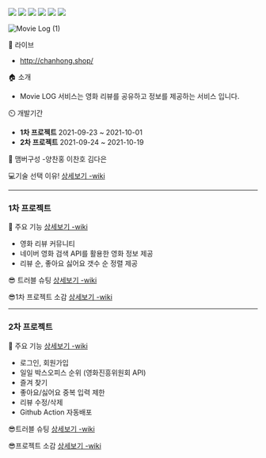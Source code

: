 <img src="https://img.icons8.com/metro/35/000000/py.png"/>   <img src="https://img.icons8.com/metro/35/000000/js.png"/>   <img src="https://img.icons8.com/metro/35/000000/html.png"/>   <img src="https://img.icons8.com/metro/35/000000/css.png"/>   <img src="https://img.icons8.com/color/35/000000/mongodb.png"/>   <img src="https://img.icons8.com/ios/35/000000/flask.png"/>

![Movie Log (1)](https://user-images.githubusercontent.com/90859964/135441460-ee673761-2c87-42a3-9466-7f4947890b71.gif)

🔗 라이브
- http://chanhong.shop/

🏠 소개 
- Movie LOG 서비스는 영화 리뷰를 공유하고 정보를 제공하는 서비스 입니다.

⏲️ 개발기간
- **1차 프로젝트** 2021-09-23 ~ 2021-10-01
- **2차 프로젝트** 2021-09-24 ~ 2021-10-19

🧙 맴버구성
-양찬홍 이찬호 김다은 


💻기술 선택 이유!  [상세보기 -wiki](https://github.com/chanhong-dev/Team_11/wiki/%F0%9F%92%BB%EA%B8%B0%EC%88%A0-%EC%84%A0%ED%83%9D-%EC%9D%B4%EC%9C%A0!#%EA%B8%B0%EC%88%A0-%EC%84%A0%ED%83%9D-%EC%9D%B4%EC%9C%A0)

---

### 1차 프로젝트

📌 주요 기능  [상세보기 -wiki](https://github.com/chanhong-dev/Team_11/wiki/%F0%9F%93%8C%EC%A3%BC%EC%9A%94%EA%B8%B0%EB%8A%A5%EC%86%8C%EA%B0%9C#%EC%98%81%ED%99%94-%EA%B2%80%EC%83%89-%EB%B0%8F-%EC%A0%95%EB%B3%B4-%EC%A0%9C%EA%B3%B5)
- 영화 리뷰 커뮤니티 
- 네이버 영화 검색 API를 활용한 영화 정보 제공
- 리뷰 순, 좋아요 싫어요 갯수 순 정렬 제공

😎 트러블 슈팅  [상세보기 -wiki](https://github.com/chanhong-dev/Team_11/wiki/%F0%9F%98%8E%ED%8A%B8%EB%9F%AC%EB%B8%94-%EC%8A%88%ED%8C%85#%EC%B0%AC%ED%99%8D)

😎1차 프로젝트 소감  [상세보기 -wiki](https://github.com/chanhong-dev/Team_11/wiki/%F0%9F%98%8E-1%EC%B0%A8-%ED%94%84%EB%A1%9C%EC%A0%9D%ED%8A%B8-%EC%86%8C%EA%B0%90#%EC%B0%AC%ED%99%8D)


---

### 2차 프로젝트

📌 주요 기능  [상세보기 -wiki](https://github.com/chanhong-dev/Team_11/wiki/%F0%9F%93%8C2%EC%B0%A8--%EC%A3%BC%EC%9A%94%EA%B8%B0%EB%8A%A5%EC%86%8C%EA%B0%9C)
- 로그인, 회원가입
- 일일 박스오피스 순위 (영화진흥위원회 API)
- 즐겨 찾기
- 좋아요/싫어요 중복 입력 제한
- 리뷰 수정/삭제
- Github Action 자동배포 

😎트러블 슈팅  [상세보기 -wiki](https://github.com/chanhong-dev/Team_11/wiki/%F0%9F%98%8E-2%EC%B0%A8-%ED%8A%B8%EB%9F%AC%EB%B8%94%EC%8A%88%ED%8C%85)

😎프로젝트 소감  [상세보기 -wiki](https://github.com/chanhong-dev/Team_11/wiki/%F0%9F%98%8E-2%EC%B0%A8-%ED%94%84%EB%A1%9C%EC%A0%9D%ED%8A%B8-%EC%86%8C%EA%B0%90)


